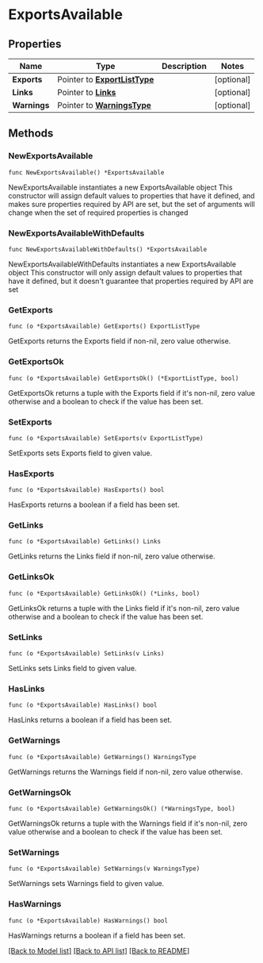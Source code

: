# ExportsAvailable

## Properties

Name | Type | Description | Notes
------------ | ------------- | ------------- | -------------
**Exports** | Pointer to [**ExportListType**](ExportListType.md) |  | [optional] 
**Links** | Pointer to [**Links**](Links.md) |  | [optional] 
**Warnings** | Pointer to [**WarningsType**](WarningsType.md) |  | [optional] 

## Methods

### NewExportsAvailable

`func NewExportsAvailable() *ExportsAvailable`

NewExportsAvailable instantiates a new ExportsAvailable object
This constructor will assign default values to properties that have it defined,
and makes sure properties required by API are set, but the set of arguments
will change when the set of required properties is changed

### NewExportsAvailableWithDefaults

`func NewExportsAvailableWithDefaults() *ExportsAvailable`

NewExportsAvailableWithDefaults instantiates a new ExportsAvailable object
This constructor will only assign default values to properties that have it defined,
but it doesn't guarantee that properties required by API are set

### GetExports

`func (o *ExportsAvailable) GetExports() ExportListType`

GetExports returns the Exports field if non-nil, zero value otherwise.

### GetExportsOk

`func (o *ExportsAvailable) GetExportsOk() (*ExportListType, bool)`

GetExportsOk returns a tuple with the Exports field if it's non-nil, zero value otherwise
and a boolean to check if the value has been set.

### SetExports

`func (o *ExportsAvailable) SetExports(v ExportListType)`

SetExports sets Exports field to given value.

### HasExports

`func (o *ExportsAvailable) HasExports() bool`

HasExports returns a boolean if a field has been set.

### GetLinks

`func (o *ExportsAvailable) GetLinks() Links`

GetLinks returns the Links field if non-nil, zero value otherwise.

### GetLinksOk

`func (o *ExportsAvailable) GetLinksOk() (*Links, bool)`

GetLinksOk returns a tuple with the Links field if it's non-nil, zero value otherwise
and a boolean to check if the value has been set.

### SetLinks

`func (o *ExportsAvailable) SetLinks(v Links)`

SetLinks sets Links field to given value.

### HasLinks

`func (o *ExportsAvailable) HasLinks() bool`

HasLinks returns a boolean if a field has been set.

### GetWarnings

`func (o *ExportsAvailable) GetWarnings() WarningsType`

GetWarnings returns the Warnings field if non-nil, zero value otherwise.

### GetWarningsOk

`func (o *ExportsAvailable) GetWarningsOk() (*WarningsType, bool)`

GetWarningsOk returns a tuple with the Warnings field if it's non-nil, zero value otherwise
and a boolean to check if the value has been set.

### SetWarnings

`func (o *ExportsAvailable) SetWarnings(v WarningsType)`

SetWarnings sets Warnings field to given value.

### HasWarnings

`func (o *ExportsAvailable) HasWarnings() bool`

HasWarnings returns a boolean if a field has been set.


[[Back to Model list]](../README.md#documentation-for-models) [[Back to API list]](../README.md#documentation-for-api-endpoints) [[Back to README]](../README.md)


